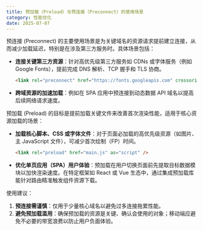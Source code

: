 ```yaml
---
title: 预加载（Preload）与预连接（Preconnect）的使用场景
category: 性能优化
date: 2025-07-07
---
```

预连接 (Preconnect) 的主要使用场景是为关键域名的资源请求提前建立连接，从而减少加载延迟，特别是在涉及第三方服务时。具体场景包括：
- **连接关键第三方资源**：针对高优先级第三方服务如 CDNs 或字体服务（例如 Google Fonts），提前完成 DNS 解析、TCP 握手和 TLS 协商。
  ```html
  <link rel="preconnect" href="https://fonts.googleapis.com" crossorigin />
  ```
- **跨域资源的加速加载**：例如在 SPA 应用中预连接到动态数据 API 域名以提高后续网络请求速度。

预加载 (Preload) 的目标是提前加载关键文件来改善首次渲染性能，适用于核心资源加载的场景：
- **加载核心脚本、CSS 或字体文件**：对于页面必加载的高优先级资源（如图片、主 JavaScript 文件），可减少首次绘制（FP）时间。
  ```html
  <link rel="preload" href="main.js" as="script" />
  ```
- **优化单页应用（SPA）用户体验**：预加载在用户切换页面前先提取目标数据模块以加快渲染速度。在特定框架如 React 或 Vue 生态中，通过集成预加载库能针对路由精准触发组件资源下载。

使用建议：
1. **预连接需谨慎**：仅用于少量核心域名以避免过多连接拖累性能。  
2. **避免预加载滥用**：确保预加载的资源是关键、确认会使用的对象；移动端应避免不必要的带宽浪费以防止用户负面体验。
